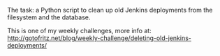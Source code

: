 The task: a Python script to clean up old Jenkins deployments from the filesystem and the database.

This is one of my weekly challenges, more info at: http://gotofritz.net/blog/weekly-challenge/deleting-old-jenkins-deployments/

